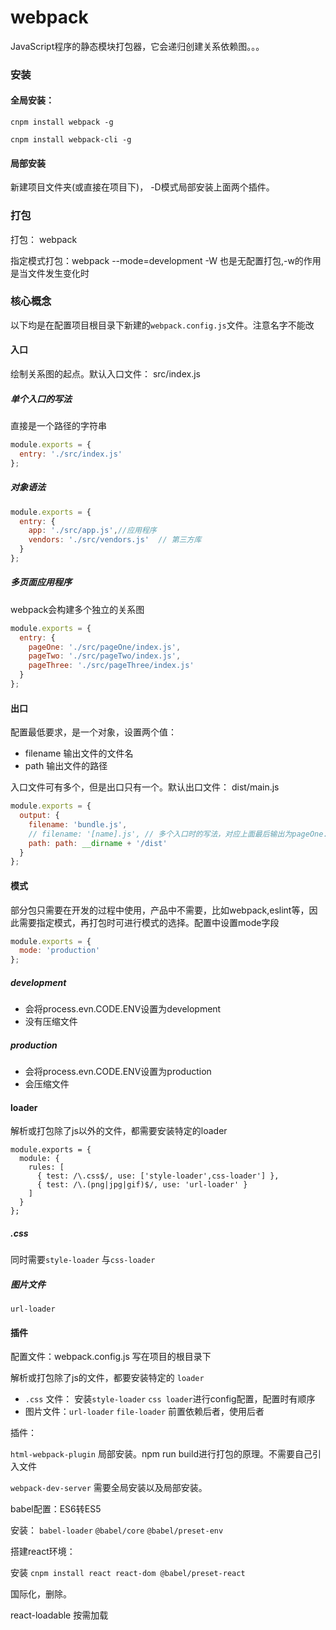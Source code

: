 # webpack

JavaScript程序的静态模块打包器，它会递归创建关系依赖图。。。

### 安装

#### 全局安装：

`cnpm install webpack -g`

`cnpm install webpack-cli -g`

#### 局部安装

新建项目文件夹(或直接在项目下)， -D模式局部安装上面两个插件。

### 打包

打包： webpack

指定模式打包：webpack --mode=development -W  也是无配置打包,-w的作用是当文件发生变化时

### 核心概念

以下均是在配置项目根目录下新建的`webpack.config.js`文件。注意名字不能改

#### 入口

绘制关系图的起点。默认入口文件： src/index.js

##### 单个入口的写法

直接是一个路径的字符串

~~~js
module.exports = {
  entry: './src/index.js'
};
~~~

##### 对象语法

~~~~js
module.exports = {
  entry: {
    app: './src/app.js',//应用程序
    vendors: './src/vendors.js'  // 第三方库
  }
};
~~~~

##### 多页面应用程序

webpack会构建多个独立的关系图

~~~js
module.exports = {
  entry: {
    pageOne: './src/pageOne/index.js',
    pageTwo: './src/pageTwo/index.js',
    pageThree: './src/pageThree/index.js'
  }
};
~~~

#### 出口

配置最低要求，是一个对象，设置两个值：

* filename  输出文件的文件名
* path  输出文件的路径

入口文件可有多个，但是出口只有一个。默认出口文件： dist/main.js

~~~js
module.exports = {
  output: {
    filename: 'bundle.js',
    // filename: '[name].js', // 多个入口时的写法，对应上面最后输出为pageOne.js，pageTwo.js...
    path: path: __dirname + '/dist'
  }
};
~~~

#### 模式

部分包只需要在开发的过程中使用，产品中不需要，比如webpack,eslint等，因此需要指定模式，再打包时可进行模式的选择。配置中设置mode字段

~~~js
module.exports = {
  mode: 'production'
};
~~~

##### development

* 会将process.evn.CODE.ENV设置为development
* 没有压缩文件

##### production 

* 会将process.evn.CODE.ENV设置为production
* 会压缩文件

#### loader

解析或打包除了js以外的文件，都需要安装特定的loader

~~~
module.exports = {
  module: {
    rules: [
      { test: /\.css$/, use: ['style-loader',css-loader'] },
      { test: /\.(png|jpg|gif)$/, use: 'url-loader' }
    ]
  }
};
~~~

##### .css

同时需要`style-loader` 与`css-loader`

##### 图片文件

`url-loader`

#### 插件









配置文件：webpack.config.js  写在项目的根目录下

解析或打包除了js的文件，都要安装特定的 `loader`

* `.css` 文件： 安装`style-loader`  `css loader`进行config配置，配置时有顺序
* 图片文件：`url-loader`  `file-loader`  前置依赖后者，使用后者

插件：

`html-webpack-plugin`  局部安装。npm run build进行打包的原理。不需要自己引入文件

`webpack-dev-server`   需要全局安装以及局部安装。

babel配置：ES6转ES5

安装： `babel-loader`  `@babel/core`    `@babel/preset-env`



搭建react环境：

安装  `cnpm install react react-dom @babel/preset-react`



国际化，删除。

react-loadable  按需加载





















































































